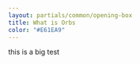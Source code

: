 ```yaml
---
layout: partials/common/opening-box
title: What is Orbs
color: "#E61EA9"
---
```


this is a big test
